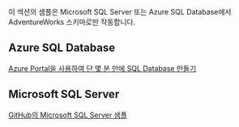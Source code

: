  이 섹션의 샘플은 Microsoft SQL Server 또는 Azure SQL Database에서 AdventureWorks 스키마로만 작동합니다.  
 
 ## <a name="azure-sql-database"></a>Azure SQL Database
 [Azure Portal을 사용하여 단 몇 분 만에 SQL Database 만들기](https://azure.microsoft.com/documentation/articles/sql-database-get-started/)
 
 ## <a name="microsoft-sql-server"></a>Microsoft SQL Server 
 [GitHub의 Microsoft SQL Server 샘플](https://github.com/Microsoft/sql-server-samples/releases/tag/adventureworks)
